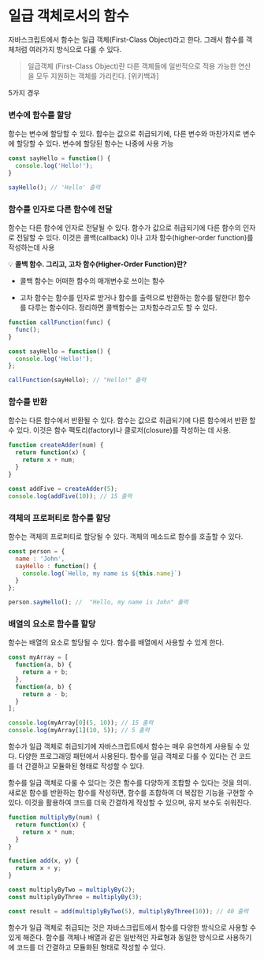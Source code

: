 # 일급 객체로서의 함수
자바스크립트에서 함수는 일급 객체(First-Class Object)라고 한다. 그래서 함수를 객체처럼 여러가지 방식으로 다룰 수 있다. 
> 일급객체 (First-Class Object)란 다른 객체들에 일반적으로 적용 가능한 연산을 모두 지원하는 객체를 가리킨다. [위키백과]

5가지 경우 

### 변수에 함수를 할당
함수는 변수에 할당할 수 있다. 함수는 값으로 취급되기에, 다른 변수와 마찬가지로 변수에 할당할 수 있다. 변수에 할당된 함수는 나중에 사용 가능
```Javascript
const sayHello = function() {
  console.log('Hello!');
}

sayHello(); // 'Hello' 출력
```

### 함수를 인자로 다른 함수에 전달
함수는 다른 함수에 인자로 전달될 수 있다. 함수가 값으로 취급되기에 다른 함수의 인자로 전달할 수 있다. 이것은 콜백(callback) 이나 고차 함수(higher-order function)를 작성하는데 사용


💡 **콜백 함수. 그리고, 고차 함수(Higher-Order Function)란?**

- 콜백 함수는 어떠한 함수의 매개변수로 쓰이는 함수

- 고차 함수는 함수를 인자로 받거나 함수를 출력으로 반환하는 함수를 말한다! 함수를 다루는 함수이다. 정리하면 콜백함수는 고차함수라고도 할 수 있다.

```Javascript
function callFunction(func) {
  func();
}

const sayHello = function() {
  console.log('Hello!');
};

callFunction(sayHello); // "Hello!" 출력
```

### 함수를 반환
함수는 다른 함수에서 반환될 수 있다. 함수는 값으로 취급되기에 다른 함수에서 반환 할 수 있다. 이것은 함수 팩토리(factory)나 클로저(closure)를 작성하는 데 사용.

```Javascript
function createAdder(num) {
  return function(x) {
    return x + num;
  }
}

const addFive = createAdder(5);
console.log(addFive(10)); // 15 출력
```

### 객체의 프로퍼티로 함수를 할당 
함수는 객체의 프로퍼티로 할당될 수 있다. 객체의 메소드로 함수를 호출할 수 있다. 

```JavaScript
const person = {
  name : 'John',
  sayHello : function() {
    console.log(`Hello, my name is ${this.name}`)
  }
};

person.sayHello(); //  "Hello, my name is John" 출력
```

### 배열의 요소로 함수를 할당
함수는 배열의 요소로 할당될 수 있다. 함수를 배열에서 사용할 수 있게 한다.

```JavaScript
const myArray = [
  function(a, b) {
    return a + b;
  },
  function(a, b) {
    return a - b;
  }
];

console.log(myArray[0](5, 10)); // 15 출력
console.log(myArray[1](10, 5)); // 5 출력
```
함수가 일급 객체로 취급되기에 자바스크립트에서 함수는 매우 유연하게 사용될 수 있다. 다양한 프로그래밍 패턴에서 사용된다. 함수를 일급 객체로 다룰 수 있다는 건 코드를 더 간결하고 모듈화된 형태로 작성할 수 있다.

함수를 일급 객체로 다룰 수 있다는 것은 함수를 다양하게 조합할 수 있다는 것을 의미. 새로운 함수를 반환하는 함수를 작성하면, 함수를 조합하여 더 복잡한 기능을 구현할 수 있다. 이것을 활용하여 코드를 더욱 간결하게 작성할 수 있으며, 유지 보수도 쉬워진다. 

```JavaScript
function multiplyBy(num) {
  return function(x) {
    return x * num;
  }
}

function add(x, y) {
  return x + y;
}

const multiplyByTwo = multiplyBy(2);
const multiplyByThree = multiplyBy(3);

const result = add(multiplyByTwo(5), multiplyByThree(10)); // 40 출력
```
함수가 일급 객체로 취급되는 것은 자바스크립트에서 함수를 다양한 방식으로 사용할 수 있게 해준다. 함수를 객체나 배열과 같은 일반적인 자료형과 동일한 방식으로 사용하기에 코드를 더 간결하고 모듈화된 형태로 작성할 수 있다. 